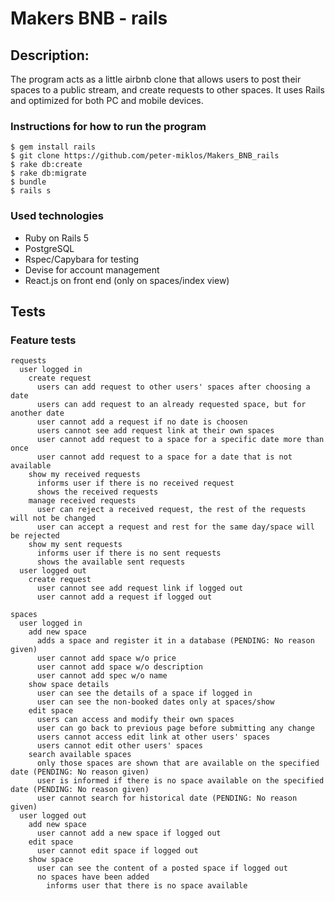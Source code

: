 Makers BNB - rails
=================

Description:
-------
The program acts as a little airbnb clone that allows users to post their spaces to a public stream, and create requests to other spaces. It uses Rails and optimized for both PC and mobile devices.

### Instructions for how to run the program

```
$ gem install rails
$ git clone https://github.com/peter-miklos/Makers_BNB_rails
$ rake db:create
$ rake db:migrate
$ bundle
$ rails s
```
### Used technologies
- Ruby on Rails 5
- PostgreSQL
- Rspec/Capybara for testing
- Devise for account management
- React.js on front end (only on spaces/index view)

Tests
-------
### Feature tests
```
requests
  user logged in
    create request
      users can add request to other users' spaces after choosing a date
      users can add request to an already requested space, but for another date
      user cannot add a request if no date is choosen
      users cannot see add request link at their own spaces
      user cannot add request to a space for a specific date more than once
      user cannot add request to a space for a date that is not available
    show my received requests
      informs user if there is no received request
      shows the received requests
    manage received requests
      user can reject a received request, the rest of the requests will not be changed
      user can accept a request and rest for the same day/space will be rejected
    show my sent requests
      informs user if there is no sent requests
      shows the available sent requests
  user logged out
    create request
      user cannot see add request link if logged out
      user cannot add a request if logged out

spaces
  user logged in
    add new space
      adds a space and register it in a database (PENDING: No reason given)
      user cannot add space w/o price
      user cannot add space w/o description
      user cannot add spec w/o name
    show space details
      user can see the details of a space if logged in
      user can see the non-booked dates only at spaces/show
    edit space
      users can access and modify their own spaces
      user can go back to previous page before submitting any change
      users cannot access edit link at other users' spaces
      users cannot edit other users' spaces
    search available spaces
      only those spaces are shown that are available on the specified date (PENDING: No reason given)
      user is informed if there is no space available on the specified date (PENDING: No reason given)
      user cannot search for historical date (PENDING: No reason given)
  user logged out
    add new space
      user cannot add a new space if logged out
    edit space
      user cannot edit space if logged out
    show space
      user can see the content of a posted space if logged out
      no spaces have been added
        informs user that there is no space available
```
